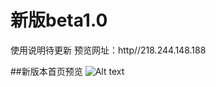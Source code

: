 # 新版beta1.0

使用说明待更新
预览网址：http//218.244.148.188

##新版本首页预览
![Alt text](https://github.com/muwenzi/photography-website/blob/master/img/new_index.jpg)


